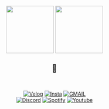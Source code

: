    <p align="center">
  
   </p>
   
<p align="center">
<img height="130em" src="https://github-readme-stats.vercel.app/api?username=devjaepal&show_icons=true" align = "center"/>
<img height="130em" src="https://github-readme-stats.vercel.app/api/top-langs?username=devjaepal&show_icons=true&locale=en&layout=compact&hide=jupyter%20notebook" align = "center"/>
</p>

  
<h2 align="center">🦉</h2>

<br>

<p align="center"> 
   <a href="https://velog.io/@jaepal"><img alt="Velog" src ="https://img.shields.io/badge/Velog-20C997.svg?&style=for-the-badge&logo=Velog&logoColor=white"/></a>
  <a href="https://www.instagram.com/jaechane/"><img alt="Insta" src ="https://img.shields.io/badge/Instagram-E4405F.svg?&style=for-the-badge&logo=Instagram&logoColor=white"/></a>
  <a href="mailto:wocks3254@gmail.com" target="blank"><img alt="GMAIL" src ="https://img.shields.io/badge/Gmail-EA4335.svg?&style=for-the-badge&logo=Gmail&logoColor=white"/></a><br>
    <a href="https://discordapp.com/users/983762984620945459"><img alt="Discord" src ="https://img.shields.io/badge/discord-000000.svg?&style=for-the-badge&logo=Discord&logoColor=white"/></a>
  <a href="https://open.spotify.com/user/315akziob73jvy6udr4gibs52khu"><img alt="Spotify" src ="https://img.shields.io/badge/Spotify-1DB954.svg?&style=for-the-badge&logo=Spotify&logoColor=white"/></a>
   <a href="https://www.youtube.com/channel/UCZfp2GI6PfR7-6pn4OlqlPA"><img alt="Youtube" src ="https://img.shields.io/badge/Youtube-FF0000.svg?&style=for-the-badge&logo=Youtube&logoColor=white"/></a>
</p>
